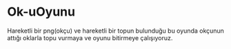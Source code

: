# Ok-uOyunu
Hareketli bir png(okçu) ve hareketli bir topun bulunduğu bu oyunda okçunun attığı oklarla topu vurmaya ve oyunu bitirmeye çalışıyoruz.
